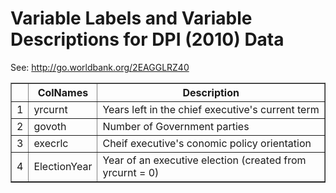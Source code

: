 # Variable Labels and Variable Descriptions for DPI (2010) Data
 See: <http://go.worldbank.org/2EAGGLRZ40>

 <!-- html table generated in R 2.15.1 by xtable 1.7-0 package -->
<!-- Tue Jul 17 16:17:13 2012 -->
<TABLE border=1>
<TR> <TH>  </TH> <TH> ColNames </TH> <TH> Description </TH>  </TR>
  <TR> <TD align="right"> 1 </TD> <TD> yrcurnt </TD> <TD> Years left in the chief executive's current term </TD> </TR>
  <TR> <TD align="right"> 2 </TD> <TD> govoth </TD> <TD> Number of Government parties </TD> </TR>
  <TR> <TD align="right"> 3 </TD> <TD> execrlc </TD> <TD> Cheif executive's conomic policy orientation </TD> </TR>
  <TR> <TD align="right"> 4 </TD> <TD> ElectionYear </TD> <TD> Year of an executive election (created from yrcurnt = 0) </TD> </TR>
   </TABLE>
